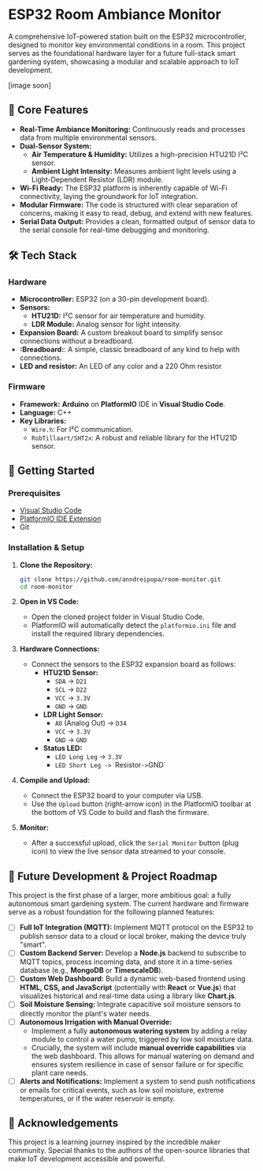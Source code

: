 # ESP32 Room Ambiance Monitor

A comprehensive IoT-powered station built on the ESP32 microcontroller, designed to monitor key environmental conditions in a room. This project serves as the foundational hardware layer for a future full-stack smart gardening system, showcasing a modular and scalable approach to IoT development.

[image soon]

## 🌟 Core Features

- **Real-Time Ambiance Monitoring:** Continuously reads and processes data from multiple environmental sensors.
- **Dual-Sensor System:**
    - **Air Temperature & Humidity:** Utilizes a high-precision HTU21D I²C sensor.
    - **Ambient Light Intensity:** Measures ambient light levels using a Light-Dependent Resistor (LDR) module.
- **Wi-Fi Ready:** The ESP32 platform is inherently capable of Wi-Fi connectivity, laying the groundwork for IoT integration.
- **Modular Firmware:** The code is structured with clear separation of concerns, making it easy to read, debug, and extend with new features.
- **Serial Data Output:** Provides a clean, formatted output of sensor data to the serial console for real-time debugging and monitoring.

## 🛠️ Tech Stack

### Hardware
- **Microcontroller:** ESP32 (on a 30-pin development board).
- **Sensors:**
    - **HTU21D:** I²C sensor for air temperature and humidity.
    - **LDR Module:** Analog sensor for light intensity.
- **Expansion Board:** A custom breakout board to simplify sensor connections without a breadboard.
- **:Breadboard:**: A simple, classic breadboard of any kind to help with connections.
- **LED and resistor:** An LED of any color and a 220 Ohm resistor

### Firmware
- **Framework:** **Arduino** on **PlatformIO** IDE in **Visual Studio Code**.
- **Language:** C++
- **Key Libraries:**
    - `Wire.h`: For I²C communication.
    - `RobTillaart/SHT2x`: A robust and reliable library for the HTU21D sensor.

## 🚀 Getting Started

### Prerequisites
- [Visual Studio Code](https://code.visualstudio.com/)
- [PlatformIO IDE Extension](https://platformio.org/platformio-ide)
- Git

### Installation & Setup
1.  **Clone the Repository:**
    ```bash
    git clone https://github.com/anndreipopa/room-monitor.git
    cd room-monitor
    ```

2.  **Open in VS Code:**
    - Open the cloned project folder in Visual Studio Code.
    - PlatformIO will automatically detect the `platformio.ini` file and install the required library dependencies.

3.  **Hardware Connections:**
    - Connect the sensors to the ESP32 expansion board as follows:
        - **HTU21D Sensor:**
            - `SDA` -> `D21`
            - `SCL` -> `D22`
            - `VCC` -> `3.3V`
            - `GND` -> `GND`
        - **LDR Light Sensor:**
            - `AO` (Analog Out) -> `D34`
            - `VCC` -> `3.3V`
            - `GND` -> `GND`
        - **Status LED:**
            - `LED Long Leg` -> `3.3V`
            - `LED Short Leg -> `Resistor` -> `GND`

4.  **Compile and Upload:**
    - Connect the ESP32 board to your computer via USB.
    - Use the `Upload` button (right-arrow icon) in the PlatformIO toolbar at the bottom of VS Code to build and flash the firmware.

5.  **Monitor:**
    - After a successful upload, click the `Serial Monitor` button (plug icon) to view the live sensor data streamed to your console.

## 🌱 Future Development & Project Roadmap

This project is the first phase of a larger, more ambitious goal: a fully autonomous smart gardening system. The current hardware and firmware serve as a robust foundation for the following planned features:

- [ ] **Full IoT Integration (MQTT):** Implement MQTT protocol on the ESP32 to publish sensor data to a cloud or local broker, making the device truly "smart".
- [ ] **Custom Backend Server:** Develop a **Node.js** backend to subscribe to MQTT topics, process incoming data, and store it in a time-series database (e.g., **MongoDB** or **TimescaleDB**).
- [ ] **Custom Web Dashboard:** Build a dynamic web-based frontend using **HTML, CSS, and JavaScript** (potentially with **React** or **Vue.js**) that visualizes historical and real-time data using a library like **Chart.js**.
- [ ] **Soil Moisture Sensing:** Integrate capacitive soil moisture sensors to directly monitor the plant's water needs.
- [ ] **Autonomous Irrigation with Manual Override:**
    - Implement a fully **autonomous watering system** by adding a relay module to control a water pump, triggered by low soil moisture data.
    - Crucially, the system will include **manual override capabilities** via the web dashboard. This allows for manual watering on demand and ensures system resilience in case of sensor failure or for specific plant care needs.
- [ ] **Alerts and Notifications:** Implement a system to send push notifications or emails for critical events, such as low soil moisture, extreme temperatures, or if the water reservoir is empty.

## 🙏 Acknowledgements

This project is a learning journey inspired by the incredible maker community. Special thanks to the authors of the open-source libraries that make IoT development accessible and powerful.
